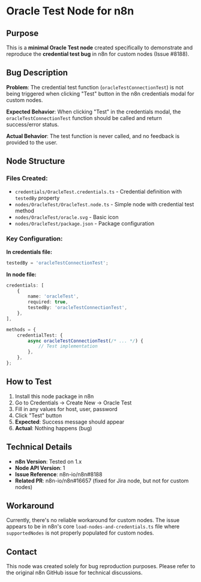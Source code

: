 # Oracle Test Node for n8n

## Purpose

This is a **minimal Oracle Test node** created specifically to demonstrate and reproduce the **credential test bug** in n8n for custom nodes (Issue #8188).

## Bug Description

**Problem**: The credential test function (`oracleTestConnectionTest`) is not being triggered when clicking "Test" button in the n8n credentials modal for custom nodes.

**Expected Behavior**: When clicking "Test" in the credentials modal, the `oracleTestConnectionTest` function should be called and return success/error status.

**Actual Behavior**: The test function is never called, and no feedback is provided to the user.

## Node Structure

### Files Created:
- `credentials/OracleTest.credentials.ts` - Credential definition with `testedBy` property
- `nodes/OracleTest/OracleTest.node.ts` - Simple node with credential test method
- `nodes/OracleTest/oracle.svg` - Basic icon
- `nodes/OracleTest/package.json` - Package configuration

### Key Configuration:

**In credentials file:**
```typescript
testedBy = 'oracleTestConnectionTest';
```

**In node file:**
```typescript
credentials: [
    {
        name: 'oracleTest',
        required: true,
        testedBy: 'oracleTestConnectionTest',
    },
],

methods = {
    credentialTest: {
        async oracleTestConnectionTest(/* ... */) {
            // Test implementation
        },
    },
};
```

## How to Test

1. Install this node package in n8n
2. Go to Credentials → Create New → Oracle Test
3. Fill in any values for host, user, password
4. Click "Test" button
5. **Expected**: Success message should appear
6. **Actual**: Nothing happens (bug)

## Technical Details

- **n8n Version**: Tested on 1.x
- **Node API Version**: 1
- **Issue Reference**: n8n-io/n8n#8188
- **Related PR**: n8n-io/n8n#16657 (fixed for Jira node, but not for custom nodes)

## Workaround

Currently, there's no reliable workaround for custom nodes. The issue appears to be in n8n's core `load-nodes-and-credentials.ts` file where `supportedNodes` is not properly populated for custom nodes.

## Contact

This node was created solely for bug reproduction purposes. Please refer to the original n8n GitHub issue for technical discussions.
